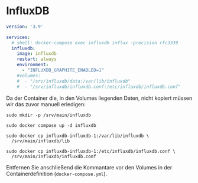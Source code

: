 # InfluxDB

```yaml
version: '3.9'

services:
  # shell: docker-compose exec influxdb influx -precision rfc3339
  influxdb:
    image: influxdb
    restart: always
    environment:
      - "INFLUXDB_GRAPHITE_ENABLED=1"
    #volumes:
    #  - "/srv/influxdb/data:/var/lib/influxdb"
    #  - "/srv/influxdb/influxdb.conf:/etc/influxdb/influxdb.conf"
```

Da der Container die, in den Volumes liegenden Daten, 
nicht kopiert müssen wir das zuvor manuell erledigen:
```shell
sudo mkdir -p /srv/main/influxdb

sudo docker compose up -d influxdb

sudo docker cp influxdb-influxdb-1:/var/lib/influxdb \
  /srv/main/influxdb/lib

sudo docker cp influxdb-influxdb-1:/etc/influxdb/influxdb.conf \
  /srv/main/influxdb/influxdb.conf
```

Entfernen Sie anschließend die Kommantare vor den 
Volumes in der Containerdefinition (`docker-compose.yml`).
